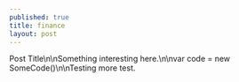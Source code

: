 ```yaml
---
published: true
title: finance
layout: post
---
```

Post Title\n\nSomething interesting here.\n\nvar code = new SomeCode()\n\nTesting more test.